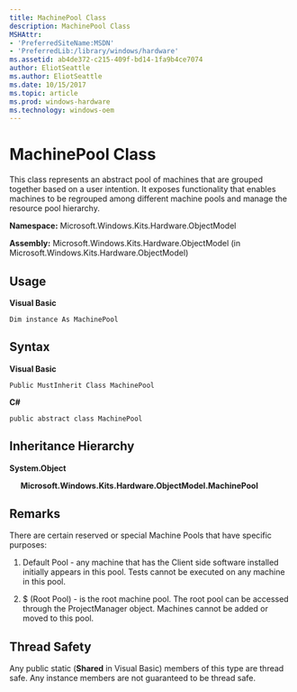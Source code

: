 ```yaml
---
title: MachinePool Class
description: MachinePool Class
MSHAttr:
- 'PreferredSiteName:MSDN'
- 'PreferredLib:/library/windows/hardware'
ms.assetid: ab4de372-c215-409f-bd14-1fa9b4ce7074
author: EliotSeattle
ms.author: EliotSeattle
ms.date: 10/15/2017
ms.topic: article
ms.prod: windows-hardware
ms.technology: windows-oem
---
```


# MachinePool Class


This class represents an abstract pool of machines that are grouped together based on a user intention. It exposes functionality that enables machines to be regrouped among different machine pools and manage the resource pool hierarchy.

**Namespace:** Microsoft.Windows.Kits.Hardware.ObjectModel

**Assembly:** Microsoft.Windows.Kits.Hardware.ObjectModel (in Microsoft.Windows.Kits.Hardware.ObjectModel)

## <span id="Usage"></span><span id="usage"></span><span id="USAGE"></span>Usage


**Visual Basic**

`Dim instance As MachinePool`

## <span id="Syntax"></span><span id="syntax"></span><span id="SYNTAX"></span>Syntax


**Visual Basic**

`Public MustInherit Class MachinePool`

**C#**

`public abstract class MachinePool`

## <span id="Inheritance_Hierarchy"></span><span id="inheritance_hierarchy"></span><span id="INHERITANCE_HIERARCHY"></span>Inheritance Hierarchy


**System.Object**

     **Microsoft.Windows.Kits.Hardware.ObjectModel.MachinePool**

## <span id="Remarks"></span><span id="remarks"></span><span id="REMARKS"></span>Remarks


There are certain reserved or special Machine Pools that have specific purposes:

1.  Default Pool - any machine that has the Client side software installed initially appears in this pool. Tests cannot be executed on any machine in this pool.

2.  $ (Root Pool) - is the root machine pool. The root pool can be accessed through the ProjectManager object. Machines cannot be added or moved to this pool.

## <span id="Thread_Safety"></span><span id="thread_safety"></span><span id="THREAD_SAFETY"></span>Thread Safety


Any public static (**Shared** in Visual Basic) members of this type are thread safe. Any instance members are not guaranteed to be thread safe.

 

 






